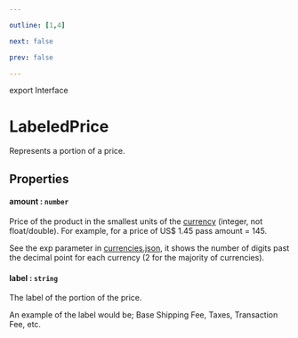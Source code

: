 ```yaml
---

outline: [1,4]

next: false

prev: false

---
```


export Interface
# LabeledPrice

Represents a portion of a price.

## Properties

#### amount : `number`
 Price of the product in the smallest units of the [currency](https://core.telegram.org/bots/payments#supported-currencies) (integer, not float/double). For example, for a price of US$ 1.45 pass amount = 145.

See the exp parameter in [currencies.json](https://core.telegram.org/bots/payments/currencies.json), it shows the number of digits past the decimal point for each currency (2 for the majority of currencies).

#### label : `string`
 The label of the portion of the price.

An example of the label would be; Base Shipping Fee, Taxes, Transaction Fee, etc.
